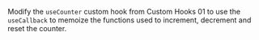 Modify the `useCounter` custom hook from Custom Hooks 01 to use the `useCallback` to memoize the functions used to increment, decrement and reset the counter.
